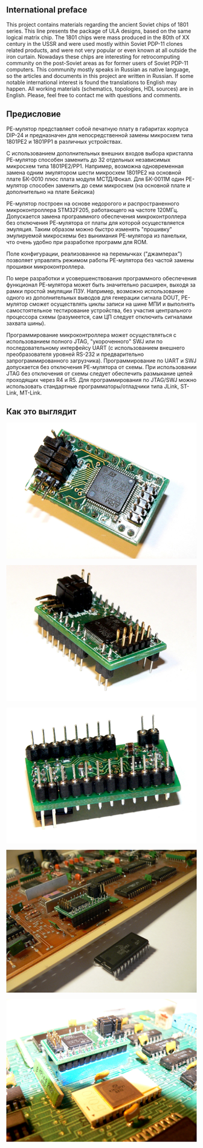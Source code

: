 ## International preface
This project contains materials regarding the ancient Soviet chips
of 1801 series. This line presents the package of ULA designs, based
on the same logical matrix chip. The 1801 chips were mass produced
in the 80th of XX century in the USSR and were used mostly within
Soviet PDP-11 clones related products, and were not very popular
or even known at all outside the iron curtain. Nowadays these chips
are interesting for retrocomputing community on the post-Soviet areas
as for former users of Soviet PDP-11 computers. This community mostly
speaks in Russian as native language, so the articles and documents
in this project are written in Russian. If some notable international
interest is found the translations to English may happen. All working
materials (schematics, topologies, HDL sources) are in English.
Please, feel free to contact me with questions and comments.

## Предисловие
РЕ-мулятор представляет собой печатную плату в габаритах корпуса DIP-24 и
предназначен для непосредственной замены микросхем типа 1801РЕ2 и 1801РР1
в различных устройствах.

С использованием дополнительных внешних входов выбора кристалла РЕ-мулятор
способен заменить до 32 отдельных независимых микросхем типа 1801РЕ2/РР1.
Например, возможна одновременная замена одним эмулятором шести микросхем
1801РЕ2 на основной плате БК-0010 плюс плата модуля МСТД/Фокал. Для БК-0011М
один РЕ-мулятор способен заменить до семи микросхем (на основной плате
и дополнительно на плате Бейсика)

РЕ-мулятор построен на основе недорогого и распространенного микроконтроллера
STM32F205, работающего на частоте 120МГц. Допускается замена программного
обеспечения микроконтроллера без отключения РЕ-мулятора от платы для которой
осуществляется эмуляция. Таким образом можно быстро изменять "прошивку"
эмулируемой микросхемы без вынимания РЕ-мулятора из панельки, что очень
удобно при разработке программ для ROM.

Поле конфигурации, реализованное на перемычках ("джамперах") позволяет
управлять режимом работы РЕ-мулятора без частой замены прошивки
микроконтроллера.

По мере разработки и усовершенствования программного обеспечения функционал
РЕ-мулятора может быть значительно расширен, выходя за рамки простой эмуляции
ПЗУ. Например, возможно использование одного из дополнительных выводов
для генерации сигнала DOUT, РЕ-мулятор сможет осуществлять циклы записи
на шине МПИ и выполнять самостоятельное тестирование устройства,
без участия центрального процессора схемы (разумеется, сам ЦП следует
отключить сигналами захвата шины).

Программирование микроконтроллера может осуществляться с использованием
полного JTAG, "укороченного" SWJ или по последовательному интерфейсу
UART (с иcпользованием внешнего преобразователя уровней RS-232 и предварительно
запрограммированного загрузчика). Программирование по UART и SWJ допускается
без отключения РЕ-мулятора от схемы. При использовании JTAG без отключения
от схемы следует обеспечить размыкание цепей проходящих через R4 и R5.
Для программирования по  JTAG/SWJ можно использовать стандартные
программаторы/отладчики типа JLink, ST-Link, MT-Link. 

## Как это выглядит
![p1](/img/p1.jpg)

![p2](/img/p2.jpg)

![p3](/img/p3.jpg)

![p4](/img/p4.jpg)

![p5](/img/p5.jpg)
